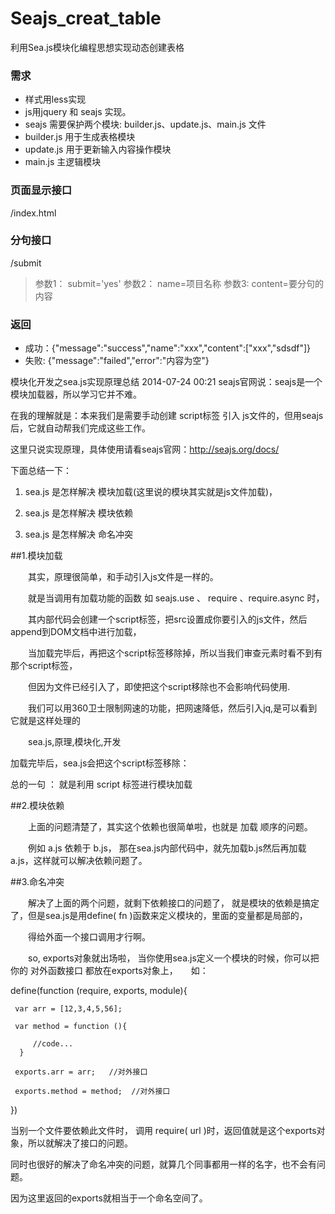 # Seajs_creat_table
利用Sea.js模块化编程思想实现动态创建表格

### 需求 

- 样式用less实现
- js用jquery 和 seajs 实现。
- seajs 需要保护两个模块: builder.js、update.js、main.js 文件
- builder.js 用于生成表格模块
- update.js 用于更新输入内容操作模块
- main.js 主逻辑模块

### 页面显示接口
/index.html

### 分句接口
/submit
> 参数1： submit='yes'
> 参数2： name=项目名称
> 参数3:  content=要分句的内容

### 返回
- 成功：{"message":"success","name":"xxx","content":["xxx","sdsdf"]}
- 失败: {"message":"failed","error":"内容为空"}


模块化开发之sea.js实现原理总结
2014-07-24 00:21
seajs官网说：seajs是一个模块加载器，所以学习它并不难。

在我的理解就是：本来我们是需要手动创建 script标签 引入 js文件的，但用seajs后，它就自动帮我们完成这些工作。

 这里只说实现原理，具体使用请看seajs官网：http://seajs.org/docs/

下面总结一下：

1. sea.js 是怎样解决 模块加载(这里说的模块其实就是js文件加载)，

2. sea.js 是怎样解决 模块依赖

3. sea.js 是怎样解决 命名冲突

##1.模块加载

　　其实，原理很简单，和手动引入js文件是一样的。

　　就是当调用有加载功能的函数 如 seajs.use 、 require 、require.async 时，

　　其内部代码会创建一个script标签，把src设置成你要引入的js文件，然后append到DOM文档中进行加载，

　　当加载完毕后，再把这个script标签移除掉，所以当我们审查元素时看不到有那个script标签，

　　但因为文件已经引入了，即使把这个script移除也不会影响代码使用.

　　我们可以用360卫士限制网速的功能，把网速降低，然后引入jq,是可以看到它就是这样处理的

　　sea.js,原理,模块化,开发

加载完毕后，sea.js会把这个script标签移除：

总的一句 ： 就是利用 script 标签进行模块加载

##2.模块依赖

　　上面的问题清楚了，其实这个依赖也很简单啦，也就是 加载 顺序的问题。

　　例如 a.js 依赖于 b.js， 那在sea.js内部代码中，就先加载b.js然后再加载a.js，这样就可以解决依赖问题了。

##3.命名冲突

　　解决了上面的两个问题，就剩下依赖接口的问题了， 就是模块的依赖是搞定了，但是sea.js是用define( fn )函数来定义模块的，里面的变量都是局部的，

　　得给外面一个接口调用才行啊。

　　so,  exports对象就出场啦， 当你使用sea.js定义一个模块的时候，你可以把你的 对外函数接口 都放在exports对象上，　　如： 

 define(function (require, exports, module){

     var arr = [12,3,4,5,56];

     var method = function (){ 
     
         //code...
      }

     exports.arr = arr;   //对外接口

     exports.method = method;  //对外接口

 })

当别一个文件要依赖此文件时， 调用 require( url )时，返回值就是这个exports对象，所以就解决了接口的问题。

同时也很好的解决了命名冲突的问题，就算几个同事都用一样的名字，也不会有问题。

因为这里返回的exports就相当于一个命名空间了。

